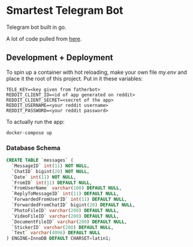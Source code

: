 # Smartest Telegram Bot

Telegram bot built in go.

A lot of code pulled from [here](https://github.com/go-telegram-bot-api/telegram-bot-api/blob/13c54dc548f7ca692fe434d4b7cac072b0de0e0b/types.go#L129).

## Development + Deployment

To spin up a container with hot reloading, make your own file *my.env* and place it the root of this project. Put in it these variables:
```
TELE_KEY=<key given from fatherbot>
REDDIT_CLIENT_ID=<id of app generated on reddit>
REDDIT_CLIENT_SECRET=<secret of the app>
REDDIT_USERNAME=<your reddit username>
REDDIT_PASSWORD=<your reddit password>
```

To actually run the app:
```
docker-compose up
```

### Database Schema

```SQL
CREATE TABLE `messages` (
  `MessageID` int(11) NOT NULL,
  `ChatID` bigint(20) NOT NULL,
  `Date` int(11) NOT NULL,
  `FromID` int(11) DEFAULT NULL,
  `FromUserName` varchar(100) DEFAULT NULL,
  `ReplyToMessageID` int(11) DEFAULT NULL,
  `ForwardedFromUserID` int(11) DEFAULT NULL,
  `ForwardedFromChatID` bigint(20) DEFAULT NULL,
  `PhotoFileID` varchar(200) DEFAULT NULL,
  `VideoFileID` varchar(200) DEFAULT NULL,
  `DocumentFileID` varchar(200) DEFAULT NULL,
  `StickerID` varchar(200) DEFAULT NULL,
  `Text` varchar(4096) DEFAULT NULL
) ENGINE=InnoDB DEFAULT CHARSET=latin1;

```

